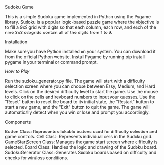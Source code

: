Sudoku Game

This is a simple Sudoku game implemented in Python using the Pygame library. Sudoku is a popular logic-based puzzle game where the objective is to fill a 9x9 grid with digits so that each column, each row, and each of the nine 3x3 subgrids contain all of the digits from 1 to 9.

Installation

Make sure you have Python installed on your system. You can download it from the official Python website.
Install Pygame by running pip install pygame in your terminal or command prompt.

*How to Play*

Run the sudoku_generator.py file.
The game will start with a difficulty selection screen where you can choose between Easy, Medium, and Hard levels.
Click on the desired difficulty level to start the game.
Use the mouse to click on the cells and keyboard numbers to input your guesses.
Use the "Reset" button to reset the board to its initial state, the "Restart" button to start a new game, and the "Exit" button to quit the game.
The game will automatically detect when you win or lose and prompt you accordingly.

Components

Button Class: Represents clickable buttons used for difficulty selection and game controls.
Cell Class: Represents individual cells in the Sudoku grid.
GameStartScreen Class: Manages the game start screen where difficulty is selected.
Board Class: Handles the logic and drawing of the Sudoku board.
SudokuGenerator Class: Generates Sudoku boards based on difficulty and checks for win/loss conditions.
